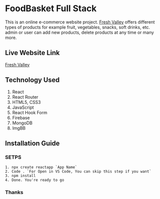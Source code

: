 # FoodBasket Full Stack

This is an online e-commerce website project. [Fresh Valley](/) offers different types of products for example fruit, vegetables, snacks, soft drinks, etc. admin or user can add new products, delete products at any time or many more.

## Live Website Link

[Fresh Valley](https://fresh-valley-6705f.web.app/)

## Technology Used

1. React
2. React Router
3. HTML5, CSS3
4. JavaScript
5. React Hook Form
6. Firebase
7. MongoDB
8. ImgBB

## Installation Guide

### **SETPS**

    1. npx create reactapp `App Name`
    2. Code . `For Open in VS Code, You can skip this step if you want`
    3. npm install
    4. Done. You're ready to go

### Thanks
